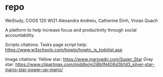 repo
====

WeStudy, COGS 120 WI21
Alexandra Andreiu, Catherine Dinh, Vivian Quach

A platform to help increase focus and productivity through social accountability.

Scripts citations: 
Tasks page script help: https://www.w3schools.com/howto/howto_js_todolist.asp

Image citations:
Yellow star: https://www.mariowiki.com/Super_Star
Gray star: https://www.clipartmax.com/middle/m2i8b1N4G6d3b1d3_silver-star-mario-star-power-up-mario/
